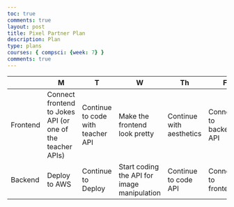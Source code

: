 ```yaml
---
toc: true
comments: true
layout: post
title: Pixel Partner Plan
description: Plan
type: plans
courses: { compsci: {week: 7} }
comments: true
---
```


|   | M | T | W | Th | F |
|---|---|---|---|---|---|
| Frontend | Connect frontend to Jokes API (or one of the teacher APIs)| Continue to code with teacher API | Make the frontend look pretty | Continue with aesthetics  | Connect to backend’s API  |
| Backend  | Deploy to AWS  | Continue to Deploy  | Start coding the API for image manipulation  | Continue to code API  | Connect to frontend |

